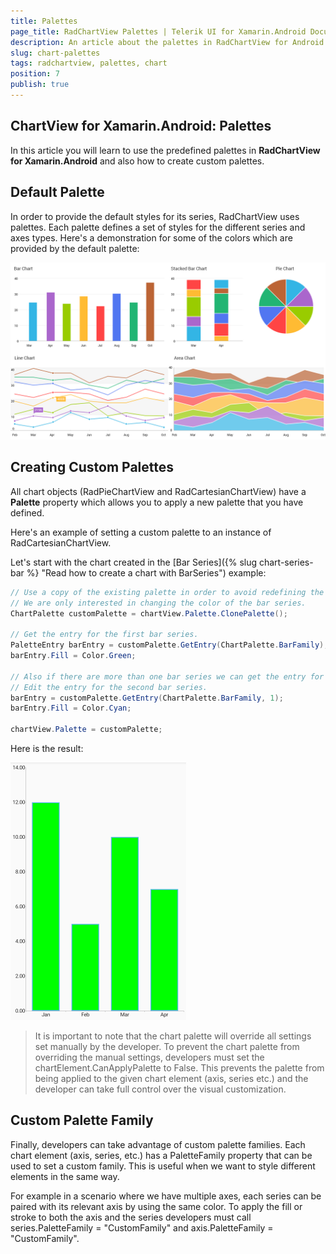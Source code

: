 ```yaml
---
title: Palettes
page_title: RadChartView Palettes | Telerik UI for Xamarin.Android Documentation
description: An article about the palettes in RadChartView for Android. This article explains how to use the predefined palettes in RadChartView and how to create custom palettes.
slug: chart-palettes
tags: radchartview, palettes, chart
position: 7
publish: true
---
```


## ChartView for Xamarin.Android: Palettes

In this article you will learn to use the predefined palettes in **RadChartView for Xamarin.Android** and also how to create custom palettes.

## Default Palette

In order to provide the default styles for its series, RadChartView uses palettes. Each palette defines a set of styles for the different series and axes types. Here's a demonstration for some of the colors which are provided by the default palette:

![TelerikUI-Chart-Palettes](images/chart-palettes-1.png "Demo of Palettes in the chart.")

## Creating Custom Palettes

All chart objects (RadPieChartView and RadCartesianChartView) have a **Palette** property which allows you to apply a new palette that you have defined. 

Here's an example of setting a custom palette to an instance of RadCartesianChartView.

Let's start with the chart created in the [Bar Series]({% slug chart-series-bar %} "Read how to create a chart with BarSeries") example:

```C#
// Use a copy of the existing palette in order to avoid redefining the whole palette.
// We are only interested in changing the color of the bar series.
ChartPalette customPalette = chartView.Palette.ClonePalette();

// Get the entry for the first bar series.
PaletteEntry barEntry = customPalette.GetEntry(ChartPalette.BarFamily);
barEntry.Fill = Color.Green;

// Also if there are more than one bar series we can get the entry for any of them with their index in the collection.
// Edit the entry for the second bar series.
barEntry = customPalette.GetEntry(ChartPalette.BarFamily, 1);
barEntry.Fill = Color.Cyan;

chartView.Palette = customPalette;
```

Here is the result:

![Chart Android Custom Palette](images/chart-custom-palette.png)

> It is important to note that the chart palette will override all settings set manually by the developer. To prevent the chart palette from overriding the manual settings, developers must set the chartElement.CanApplyPalette to False. This prevents the palette from being applied to the given chart element (axis, series etc.) and the developer can take full control over the visual customization.

## Custom Palette Family

Finally, developers can take advantage of custom palette families. Each chart element (axis, series, etc.) has a PaletteFamily property that can be used to set a custom family. This is useful when we want to style different elements in the same way. 

For example in a scenario where we have multiple axes, each series can be paired with its relevant axis by using the same color. To apply the fill or stroke to both the axis and the series developers must call series.PaletteFamily = "CustomFamily" and axis.PaletteFamily = "CustomFamily".

